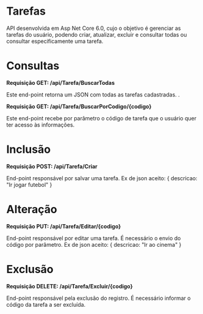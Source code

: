 # Tarefas
API desenvolvida em Asp Net Core 6.0, cujo o objetivo é gerenciar as tarefas do usuário, podendo criar, atualizar, excluir e consultar todas ou consultar especificamente uma tarefa.
# Consultas
**Requisição GET: /api/Tarefa/BuscarTodas**

Este end-point retorna um JSON com todas as tarefas cadastradas.
.


**Requisição GET: /api/Tarefa/BuscarPorCodigo/{codigo}**

Este end-point recebe por parâmetro o código de tarefa que o usuário quer ter acesso às informações.

# Inclusão
**Requisição POST: /api/Tarefa/Criar**

End-point responsável por salvar uma tarefa. Ex de json aceito: 
{
  descricao: "Ir jogar futebol"
}

# Alteração
**Requisição PUT: /api/Tarefa/Editar/{codigo}**

End-point responsável por editar uma tarefa. É necessário o envio do código por parâmetro. Ex de json aceito: 
{
  descricao: "Ir ao cinema"
}
# Exclusão
**Requisição DELETE: /api/Tarefa/Excluir/{codigo}**

End-point responsável pela exclusão do registro. É necessário informar o código da tarefa a ser excluída.

